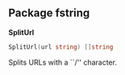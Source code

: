 ## Package fstring

__SplitUrl__
```go
SplitUrl(url string) []string
```
Splits URLs with a ``/'' character.